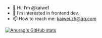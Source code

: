 - 👋 Hi, I’m @kaiwe1
- 👀 I’m interested in frontend dev.
- 📫 How to reach me: kaiwei.zh@qq.com

[![Anurag's GitHub stats](https://github-readme-stats.vercel.app/api?username=kaiwe1)](https://github.com/anuraghazra/github-readme-stats)

<!---
kaiwe1/kaiwe1 is a ✨ special ✨ repository because its `README.md` (this file) appears on your GitHub profile.
You can click the Preview link to take a look at your changes.
--->
